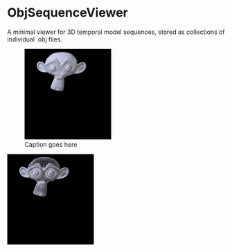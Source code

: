 # ObjSequenceViewer
A minimal viewer for 3D temporal model sequences, stored as collections of individual .obj files.

<p align="center">
  
<figure> <img src="sample_videos/solid.gif" width="200">     <figcaption>Caption goes here</figcaption> </figure> <img src="sample_videos/wireframe.gif" width="200">

</p>
